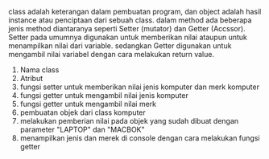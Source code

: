 class adalah keterangan dalam pembuatan program, dan object adalah hasil instance atau penciptaan dari sebuah class.
dalam method ada beberapa jenis method diantaranya seperti Setter (mutator) dan Getter (Accssor). 
Setter pada umumnya digunakan untuk memberikan nilai ataupun untuk menampilkan nilai dari variable. sedangkan Getter digunakan untuk mengambil nilai variabel dengan cara melakukan return value.
1. Nama class
2. Atribut
3. fungsi setter untuk memberikan nilai jenis komputer dan merk komputer
4. fungsi getter untuk mengambil nilai jenis komputer
5. fungsi getter untuk mengambil nilai merk
6. pembuatan objek dari class komputer
7. melakukan pemberian nilai pada objek yang sudah dibuat dengan parameter "LAPTOP" dan "MACBOK"
8. menampilkan jenis dan merek di console dengan cara melakukan fungsi getter
